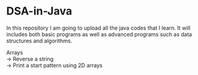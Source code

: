 # DSA-in-Java
In this repository I am going to upload all the java codes that I learn. It will includes both basic programs as well as advanced programs such as data structures and algorithms.

Arrays <br>
  -> Reverse a string <br>
  -> Print a start pattern using 2D arrays <br>
